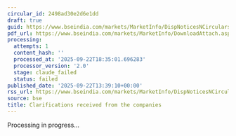 ```yaml
---
circular_id: 2498ad30e2d6e1dd
draft: true
guid: https://www.bseindia.com/markets/MarketInfo/DispNoticesNCirculars.aspx?Noticeid={CEA72063-88B7-4928-8FB0-2E543478C74E}&noticeno=20250922-36&dt=09/22/2025&icount=36&totcount=58&flag=0
pdf_url: https://www.bseindia.com/markets/MarketInfo/DownloadAttach.aspx?id=20250922-36&attachedId=44b34410-0a0b-41b5-b90e-e651548989b7
processing:
  attempts: 1
  content_hash: ''
  processed_at: '2025-09-22T18:35:01.696283'
  processor_version: '2.0'
  stage: claude_failed
  status: failed
published_date: '2025-09-22T13:39:10+00:00'
rss_url: https://www.bseindia.com/markets/MarketInfo/DispNoticesNCirculars.aspx?Noticeid={CEA72063-88B7-4928-8FB0-2E543478C74E}&noticeno=20250922-36&dt=09/22/2025&icount=36&totcount=58&flag=0
source: bse
title: Clarifications received from the companies
---
```


Processing in progress...